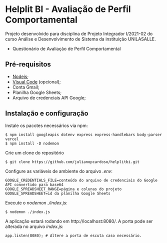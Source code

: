 # Helplit BI - Avaliação de Perfil Comportamental

Projeto desenvolvido para disciplina de Projeto Integrador I/2021-02 do curso Análise e Desenvolvimento de Sistema da instituição UNILASALLE.

 - Questionário de Avaliação de Perfil Comportamental

## Pré-requisitos

 - [Nodejs](https://nodejs.org/en/); 
 - [Visual Code](https://code.visualstudio.com/download) (opcional); 
 - Conta Gmail; 
 - Planilha Google Sheets; 
 - Arquivo de credenciais API Google;

## Instalação e configuração

Instale os pacotes necessários via npm:

    $ npm install googleapis dotenv express express-handlebars body-parser vercel
    $ npm install -D nodemon

Crie um clone do repositório   

    $ git clone https://github.com/julianopcardoso/helplitbi.git

Configure as variáveis de ambiente do arquivo *.env*:

    GOOGLE_CREDENTIALS_FILE=conteúdo do arquivo de credenciais do Google API convertido para base64
    GOOGLE_SPREADSHEET_RANGE=página e colunas do projeto
    GOOGLE_SPREADSHEET=id da planilha Google Sheets   

Execute o *nodemon ./index.js*:

    $ nodemon ./index.js

A aplicação estará rodando em http://localhost:8080/. 
A porta pode ser alterada no arquivo *index.js*:

    app.listen(8080); # Altere a porta de escuta caso necessário.
